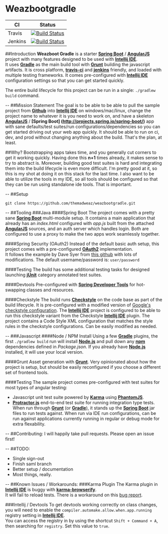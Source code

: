 # Weazbootgradle

CI | Status
 --- | ---
| Travis  |  [![Build Status](https://travis-ci.org/themadweaz/weazbootgradle.svg?branch=master)](https://travis-ci.org/themadweaz/weazbootgradle) |
| Jenkins | [![Build Status](http://jenkins.weaz.net/buildStatus/icon?job=weazboot)](http://jenkins.weaz.net/job/weazboot/) |

##Introduction
**Weazboot Gradle** is a starter **[Spring Boot](http://projects.spring.io/spring-boot/)** / **[AngularJS](https://angularjs.org/)** project with many features 
designed to be used with **[Intellij IDE](https://www.jetbrains.com/idea/)**.  
It uses **[Gradle](https://gradle.org/)** as the main build tool with **[Grunt](http://gruntjs.com/)** building the javascript artifacts.  It is cross platform, 
**[travis-ci](https://travis-ci.org/)** and **[jenkins](https://jenkins.io/)** friendly, and loaded with multiple testing frameworks.  It comes pre-configured with 
**[Intellij IDE](https://www.jetbrains.com/idea/)** configuration settings so that you can get started quickly.

The entire build lifecycle for this project can be run in a single: ``./gradlew build`` command.

--
##Mission Statement
The goal is to be able to be able to pull the sample project from **[Github](https://github.com)** into **[Intellij IDE](https://www.jetbrains.com/idea/)**
on windows/mac/linux, change the project name to whatever it is you need to work on, and have a skeleton **[AngularJS](https://angularjs.org/)** / **[Spring Boot]
(http://projects.spring.io/spring-boot/)** app with sane defaults/test suites/run configurations/dependencies so you can get started driving out your web app quickly.  It should
 be able to run on ci, dev, and prod without changing anything about the build.  That's the plan, at least.
 
##Why?
Bootstrapping apps takes time, and you generally cut corners to get it working quickly.  Having done this **n+1** times already, it makes sense to try to abstract is.  Moreover,
 building good test suites is hard and integrating them into the build lifecycle is even more difficult.  I'm pretty good at it, so this is my shot at doing it on this stack for
  the last time.  I also want to be able to utilize the tools in my IDE, so all tools should be configured so that they can be run using standalone ide tools.  That is important.

--
##Setup
```Shell
git clone https://github.com/themadweaz/weazbootgradle.git
```

--
##Tooling
###Java
####Spring Boot
The project comes with a pretty sane **[Spring Boot](http://projects.spring.io/spring-boot/)** multi-module setup.  It contains a main application that already has an _index.html_ 
configured with _app.js_ built from the attached **[AngularJS](https://angularjs.org/)** sources, and an auth server which handles login.  Both are configured to use a proxy to 
make the two apps work seamlessly together.

####Spring Security (OAuth2)
Instead of the default basic auth setup, this project comes with a pre-configured **[OAuth2](http://oauth.net/2/)** implementation.  
It follows the example by Dave Syer from [this github](https://github.com/spring-guides/tut-spring-boot-oauth2) with lots of modifications.
The default username/password is: `user/password`

####Testing
The build has some additional testing tasks for designed launching **[jUnit](http://junit.org)** category annotated test suites.

####Devtools
Pre-configured with **[Spring Developer Tools](http://docs.spring.io/spring-boot/docs/current/reference/html/using-boot-devtools.html)** for hot-swapping classes and resources.

####Checkstyle
The build runs **[Checkstyle](http://checkstyle.sourceforge.net/)** on the code base as part of the build lifecycle.  It is pre-configured with a modified version
of [Google's checkstyle configuration](https://github.com/checkstyle/checkstyle/blob/master/src/main/resources/google_checks.xml).  The **[Intellij IDE](https://www.jetbrains.com/idea/)** project is configured to be able to run this checkstyle variant
from the Checkstyle **[Intellij IDE](https://www.jetbrains.com/idea/)** plugin.  The project contains a Code Style XML configuration that matches the style rules in the 
checkstyle configurations.  Can be easily modified as needed.

--
###Javascript
####Node / NPM Install
Using a few **[Gradle](https://gradle.org/)** plugins, the first ```./gradlew build``` run will install **[Node.js](https://nodejs.org)** and pull down
any **[npm](https://www.npmjs.com/)** dependencies defined in _Package.json_.  If you already have **[Node.js](https://nodejs.org)** installed, it will use your local version.

####Grunt
Asset generation with **[Grunt](http://gruntjs.com/)**.  Very opinionated about how the project is setup, but should be easily reconfigured if you choose a different set of 
frontend tools.

####Testing
The sample project comes pre-configured with test suites for most types of angular testing:
* Javascript unit test suite powered by **[Karma](https://karma-runner.github.io)** using **[PhantomJS](http://phantomjs.org/)**.  
* **[Protractor.js](http://www.protractortest.org)** end-to-end test suite for running integration type tests.  When run through **[Grunt](http://gruntjs.com/)** 
(or **[Gradle](https://gradle.org/)**), it stands up the **[Spring Boot](http://projects.spring.io/spring-boot/)** jar files to run tests against.  When run via IDE run 
configurations, can be run against applications currently running in regular or debug mode for extra flexability.

--
##Contributing:
I will happily take pull requests.  Please open an issue first!

--
##TODO:
* Single sign-out
* Finish saml branch
* Better setup / documentation
* Most things, really.

--
##Known Issues / Workarounds:
###Karma Plugin
The Karma plugin in **[Intellij IDE](https://www.jetbrains.com/idea/)** is buggy with **[karma-browserify](https://github.com/nikku/karma-browserify)**.  
It will fail to reload tests. There is a workaround on this [bug report](https://youtrack.jetbrains.com/issue/WEB-12496).

###Intellij / Devtools
To get devtools working correctly on class changes, you will need to enable the `compiler.automake.allow.when.app.running` registry setting in **[Intellij IDE](https://www.jetbrains.com/idea/)**.  
You can access the registry in by using the shortcut `Shift + Command + A`, then searching for `registry`.  Set this value to `true`.